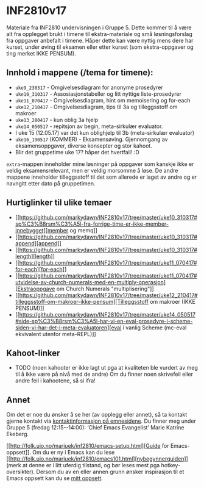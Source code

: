 # INF2810v17
Materiale fra INF2810 undervisningen i Gruppe 5. Dette kommer til å være alt fra opplegget brukt i timene til ekstra-materiale og små løsningsforslag fra oppgaver anbefalt i timene. Håper dette kan være nyttig mens dere har kurset, under øving til eksamen eller etter kurset (som ekstra-oppgaver og ting merket IKKE PENSUM). 


## Innhold i mappene (/tema for timene): 
* `uke9_230317` - Omgivelsesdiagram for anonyme prosedyrer
* `uke10_310317` - Assosiasjonstabeller og litt nyttige liste-prosedyrer
* `uke11_070417` - Omgivelsesdiagram, hint om memoisering og for-each
* `uke12_210417` - Omgivelsesdiagram, tips til 3a og tilleggsstoff om makroer
* `uke13_280417` - kun oblig 3a hjelp
* `uke14_050517` - repitsjon av begin, meta-sirkulær evaluator.
* I uke 15 (12.05.17) var det kun oblighjelp til 3b (meta-sirkulær evaluator)
* `uke16_190517` (KOMMER) - Eksamensøving. Gjennomgang av eksamensoppgaver, diverse konsepter og stor kahoot.
* Blir det gruppetime uke 17? håper det hvertfall! :D 

`extra`-mappen inneholder mine løsninger på oppgaver som kanskje ikke er veldig eksamensrelevant, men er veldig morsomme å løse. 
De andre mappene inneholder tilleggsstoff til det som allerede er laget av andre og er navngitt etter dato på gruppetimen.



## Hurtiglinker til ulike temaer
* [[https://github.com/markydawn/INF2810v17/tree/master/uke10_310317#sp%C3%B8rsm%C3%A5l-fra-forrige-time-er-ikke-member-innebygget][member og memq]] 
* [[https://github.com/markydawn/INF2810v17/tree/master/uke10_310317#append][append]]
* [[https://github.com/markydawn/INF2810v17/tree/master/uke10_310317#length][length]]
* [[https://github.com/markydawn/INF2810v17/tree/master/uke11_070417#for-each][for-each]]
* [[https://github.com/markydawn/INF2810v17/tree/master/uke11_070417#utvidelse-av-church-numerals-med-en-multiply-operasjon][Ekstraoppgave om Church Numerals "multiplisering"]]
* [[https://github.com/markydawn/INF2810v17/tree/master/uke12_210417#tilleggsstoff-om-makroer-ikke-pensum][Tilleggsstoff om makroer (IKKE PENSUM)]]
* [[https://github.com/markydawn/INF2810v17/tree/master/uke14_050517#side-sp%C3%B8rsm%C3%A5l-har-vi-en-eval-prosedyre-i-scheme-siden-vi-har-det-i-meta-evaluatoren][eval i vanlig Scheme (mc-eval ekvivalent utenfor meta-REPL)]] 


## Kahoot-linker
* TODO
(noen kahooter er ikke lagt ut pga at kvaliteten ble vurdert av meg til å ikke være på nivå med de andre)
Om du finner noen skrivefeil eller andre feil i kahootene, så si ifra!


## Annet

Om det er noe du ønsker å se her (av opplegg eller annet), så ta kontakt gjerne kontakt via [kontaktinformasjon på emnesidene](http://www.uio.no/studier/emner/matnat/ifi/INF2810/v17/kontakt.html). Du finner meg under Gruppe 5 (fredag 12:15--14:00): ‘Chief Emacs Evangelist’ Marie Katrine Ekeberg. 

[[http://folk.uio.no/mariuek/inf2810/emacs-setup.html][Guide for Emacs-oppsett]]. Om du er ny i Emacs kan du lese [[http://folk.uio.no/mariuek/inf2810/emacs101.html][nybegynnerguiden]] (merk at denne er i litt uferdig tilstand, og bør leses mest pga hotkey-oversikter). Dersom du av en eller annen grunn ønsker inspirasjon til et Emacs oppsett kan du se [mitt oppsett](https://github.com/markydawn/.emacs.d).

